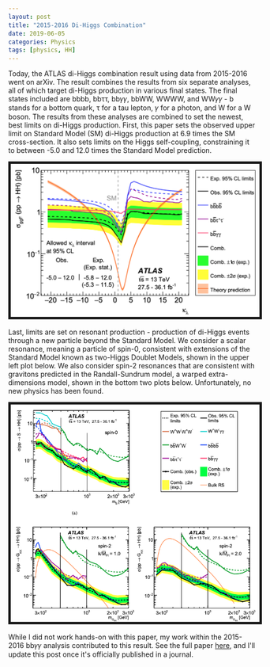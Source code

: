 ```yaml
---
layout: post
title: "2015-2016 Di-Higgs Combination"
date: 2019-06-05
categories: Physics
tags: [physics, HH]
---
```

Today, the ATLAS di-Higgs combination result using data from 2015-2016 went on arXiv. The result combines the results from six separate analyses, all of which target di-Higgs production in various final states. The final states included are bbbb, bbττ, bb𝛾𝛾, bbWW, WWWW, and WW𝛾𝛾 - b stands for a bottom quark, τ for a tau lepton, 𝛾 for a photon, and W for a W boson. The results from these analyses are combined to set the newest, best limits on di-Higgs production. First, this paper sets the observed upper limit on Standard Model (SM) di-Higgs production at 6.9 times the SM cross-section. It also sets limits on the Higgs self-coupling, constraining it to between -5.0 and 12.0 times the Standard Model prediction. 

<img src="/blogimages/hh_combination/lambda.png" alt="" class="center" border="5" style="width:800px;"/>

Last, limits are set on resonant production - production of di-Higgs events through a new particle beyond the Standard Model. We consider a scalar resonance, meaning a particle of spin-0, consistent with extensions of the Standard Model known as two-Higgs Doublet Models, shown in the upper left plot below. We also consider spin-2 resonances that are consistent with gravitons predicted in the Randall-Sundrum model, a warped extra-dimensions model, shown in the bottom two plots below. Unfortunately, no new physics has been found.

<img src="/blogimages/hh_combination/resonant.png" alt="" class="center" border="5" style="width:800px;"/>


While I did not work hands-on with this paper, my work within the 2015-2016 bb𝛾𝛾 analysis contributed to this result. See the full paper [here](https://arxiv.org/abs/1906.02025), and I'll update this post once it's officially published in a journal.
